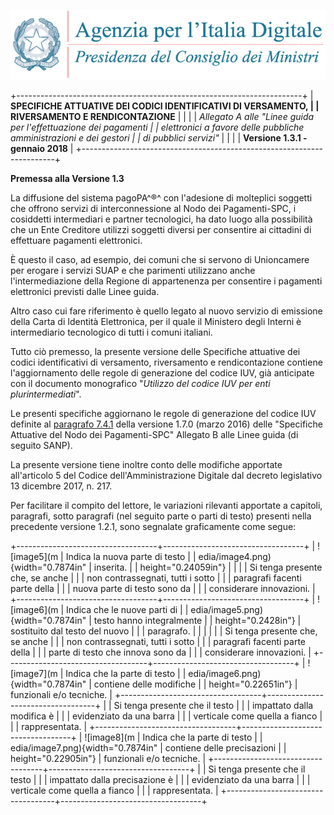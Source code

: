 ![](../images/header.png)

+-----------------------------------------------------------------------+
| **SPECIFICHE ATTUATIVE DEI CODICI IDENTIFICATIVI DI VERSAMENTO,       |
| RIVERSAMENTO E RENDICONTAZIONE**                                      |
|                                                                       |
| *Allegato A alle \"Linee guida per l\'effettuazione dei pagamenti     |
| elettronici a favore delle* *pubbliche amministrazioni e dei gestori  |
| di pubblici servizi\"*                                                |
|                                                                       |
| **Versione 1.3.1 - gennaio 2018**                                     |
+-----------------------------------------------------------------------+

**Premessa alla Versione 1.3**

La diffusione del sistema pagoPA^®^ con l\'adesione di molteplici
soggetti che offrono servizi di interconnessione al Nodo dei
Pagamenti-SPC, i cosiddetti intermediari e partner tecnologici, ha dato
luogo alla possibilità che un Ente Creditore utilizzi soggetti diversi
per consentire ai cittadini di effettuare pagamenti elettronici.

È questo il caso, ad esempio, dei comuni che si servono di Unioncamere
per erogare i servizi SUAP e che parimenti utilizzano anche
l\'intermediazione della Regione di appartenenza per consentire i
pagamenti elettronici previsti dalle Linee guida.

Altro caso cui fare riferimento è quello legato al nuovo servizio di
emissione della Carta di Identità Elettronica, per il quale il Ministero
degli Interni è intermediario tecnologico di tutti i comuni italiani.

Tutto ciò premesso, la presente versione delle Specifiche attuative dei
codici identificativi di versamento, riversamento e rendicontazione
contiene l\'aggiornamento delle regole di generazione del codice IUV,
già anticipate con il documento monografico \"*Utilizzo del codice IUV
per enti plurintermediati*\".

Le presenti specifiche aggiornano le regole di generazione del codice
IUV definite al [paragrafo
7.4.1](http://pagopa-specifichepagamenti.readthedocs.io/it/latest/_docs/Capitolo7.html#il-numero-avviso-e-larchivio-dei-pagamenti-in-attesa)
della versione 1.7.0 (marzo 2016) delle \"Specifiche Attuative del Nodo
dei Pagamenti-SPC\" Allegato B alle Linee guida (di seguito SANP).

La presente versione tiene inoltre conto delle modifiche apportate
all\'articolo 5 del Codice dell\'Amministrazione Digitale dal decreto
legislativo 13 dicembre 2017, n. 217.

Per facilitare il compito del lettore, le variazioni rilevanti apportate
a capitoli, paragrafi, sotto paragrafi (nel seguito parte o parti di
testo) presenti nella precedente versione 1.2.1, sono segnalate
graficamente come segue:

+-----------------------------------+-----------------------------------+
| ![image5](m                       | Indica la nuova parte di testo    |
| edia/image4.png){width="0.7874in" | inserita.                         |
| height="0.24059in"}               |                                   |
|                                   | Si tenga presente che, se anche   |
|                                   | non contrassegnati, tutti i sotto |
|                                   | paragrafi facenti parte della     |
|                                   | nuova parte di testo sono da      |
|                                   | considerare innovazioni.          |
+-----------------------------------+-----------------------------------+
| ![image6](m                       | Indica che le nuove parti di      |
| edia/image5.png){width="0.7874in" | testo hanno integralmente         |
| height="0.2428in"}                | sostituito dal testo del nuovo    |
|                                   | paragrafo.                        |
|                                   |                                   |
|                                   | Si tenga presente che, se anche   |
|                                   | non contrassegnati, tutti i sotto |
|                                   | paragrafi facenti parte della     |
|                                   | parte di testo che innova sono da |
|                                   | considerare innovazioni.          |
+-----------------------------------+-----------------------------------+
| ![image7](m                       | Indica che la parte di testo      |
| edia/image6.png){width="0.7874in" | contiene delle modifiche          |
| height="0.22651in"}               | funzionali e/o tecniche.          |
+-----------------------------------+-----------------------------------+
|                                   | Si tenga presente che il testo    |
|                                   | impattato dalla modifica è        |
|                                   | evidenziato da una barra          |
|                                   | verticale come quella a fianco    |
|                                   | rappresentata.                    |
+-----------------------------------+-----------------------------------+
| ![image8](m                       | Indica che la parte di testo      |
| edia/image7.png){width="0.7874in" | contiene delle precisazioni       |
| height="0.22905in"}               | funzionali e/o tecniche.          |
+-----------------------------------+-----------------------------------+
|                                   | Si tenga presente che il testo    |
|                                   | impattato dalla precisazione è    |
|                                   | evidenziato da una barra          |
|                                   | verticale come quella a fianco    |
|                                   | rappresentata.                    |
+-----------------------------------+-----------------------------------+
